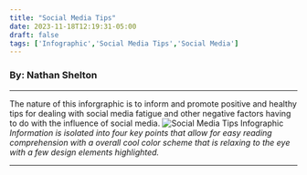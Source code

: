 ```yaml
---
title: "Social Media Tips"
date: 2023-11-18T12:19:31-05:00
draft: false
tags: ['Infographic','Social Media Tips','Social Media']
---
```

### By: Nathan Shelton
___
The nature of this inforgraphic is to inform and promote positive and healthy tips for dealing with social media fatigue and other negative factors having to do with the influence of social media.
![Social Media Tips Infographic](/NS_Infographic.jpg)
*Information is isolated into four key points that allow for easy reading comprehension with a overall cool color scheme that is relaxing to the eye with a few design elements highlighted.*
___